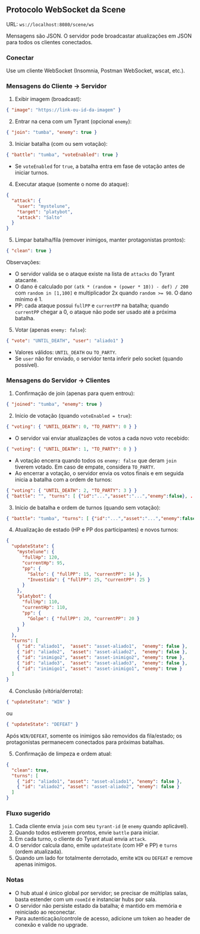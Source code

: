 ## Protocolo WebSocket da Scene

URL: `ws://localhost:8080/scene/ws`

Mensagens são JSON. O servidor pode broadcastar atualizações em JSON para todos os clientes conectados.

### Conectar

Use um cliente WebSocket (Insomnia, Postman WebSocket, wscat, etc.).

### Mensagens do Cliente → Servidor

1) Exibir imagem (broadcast):

```json
{ "image": "https://link-ou-id-da-imagem" }
```

2) Entrar na cena com um Tyrant (opcional `enemy`):

```json
{ "join": "tumba", "enemy": true }
```

3) Iniciar batalha (com ou sem votação):

```json
{ "battle": "tumba", "voteEnabled": true }
```

- Se `voteEnabled` for `true`, a batalha entra em fase de votação antes de iniciar turnos.

4) Executar ataque (somente o nome do ataque):

```json
{
  "attack": {
    "user": "mystelune",
    "target": "platybot",
    "attack": "Salto"
  }
}
```

5) Limpar batalha/fila (remover inimigos, manter protagonistas prontos):

```json
{ "clean": true }
```

Observações:
- O servidor valida se o ataque existe na lista de `attacks` do Tyrant atacante.
- O dano é calculado por `(atk * (random + (power * 10)) - def) / 200` com `random in [1,100]` e multiplicador 2x quando `random >= 90`. O dano mínimo é 1.
- PP: cada ataque possui `fullPP` e `currentPP` na batalha; quando `currentPP` chegar a 0, o ataque não pode ser usado até a próxima batalha.

5) Votar (apenas `enemy: false`):

```json
{ "vote": "UNTIL_DEATH", "user": "aliado1" }
```

- Valores válidos: `UNTIL_DEATH` ou `TO_PARTY`.
- Se `user` não for enviado, o servidor tenta inferir pelo socket (quando possível).

### Mensagens do Servidor → Clientes

1) Confirmação de join (apenas para quem entrou):

```json
{ "joined": "tumba", "enemy": true }
```

2) Início de votação (quando `voteEnabled = true`):

```json
{ "voting": { "UNTIL_DEATH": 0, "TO_PARTY": 0 } }
```

- O servidor vai enviar atualizações de votos a cada novo voto recebido:

```json
{ "voting": { "UNTIL_DEATH": 1, "TO_PARTY": 0 } }
```

- A votação encerra quando todos os `enemy: false` que deram `join` tiverem votado. Em caso de empate, considera `TO_PARTY`.
- Ao encerrar a votação, o servidor envia os votos finais e em seguida inicia a batalha com a ordem de turnos:

```json
{ "voting": { "UNTIL_DEATH": 2, "TO_PARTY": 3 } }
{ "battle": "", "turns": [ {"id":"...","asset":"...","enemy":false}, ... ] }
```

3) Início de batalha e ordem de turnos (quando sem votação):

```json
{ "battle": "tumba", "turns": [ {"id":"...","asset":"...","enemy":false}, ... ] }
```

4) Atualização de estado (HP e PP dos participantes) e novos turnos:

```json
{
  "updateState": {
    "mystelune": {
      "fullHp": 120,
      "currentHp": 95,
      "pp": {
        "Salto": { "fullPP": 15, "currentPP": 14 },
        "Investida": { "fullPP": 25, "currentPP": 25 }
      }
    },
    "platybot": {
      "fullHp": 110,
      "currentHp": 110,
      "pp": {
        "Golpe": { "fullPP": 20, "currentPP": 20 }
      }
    }
  },
  "turns": [
    { "id": "aliado1",  "asset": "asset-aliado1",  "enemy": false },
    { "id": "aliado2",  "asset": "asset-aliado2",  "enemy": false },
    { "id": "inimigo2", "asset": "asset-inimigo2", "enemy": true },
    { "id": "aliado3",  "asset": "asset-aliado3",  "enemy": false },
    { "id": "inimigo1", "asset": "asset-inimigo1", "enemy": true }
  ]
}
```

4) Conclusão (vitória/derrota):

```json
{ "updateState": "WIN" }
```

ou

```json
{ "updateState": "DEFEAT" }
```

Após `WIN/DEFEAT`, somente os inimigos são removidos da fila/estado; os protagonistas permanecem conectados para próximas batalhas.

5) Confirmação de limpeza e ordem atual:

```json
{
  "clean": true,
  "turns": [
    { "id": "aliado1", "asset": "asset-aliado1", "enemy": false },
    { "id": "aliado2", "asset": "asset-aliado2", "enemy": false }
  ]
}
```

### Fluxo sugerido

1. Cada cliente envia `join` com seu `tyrant-id` (e `enemy` quando aplicável).
2. Quando todos estiverem prontos, envie `battle` para iniciar.
3. Em cada turno, o cliente do Tyrant atual envia `attack`.
4. O servidor calcula dano, emite `updateState` (com HP e PP) e `turns` (ordem atualizada).
5. Quando um lado for totalmente derrotado, emite `WIN` ou `DEFEAT` e remove apenas inimigos.

### Notas

- O hub atual é único global por servidor; se precisar de múltiplas salas, basta estender com um `roomId` e instanciar hubs por sala.
- O servidor não persiste estado da batalha; é mantido em memória e reiniciado ao reconectar.
- Para autenticação/controle de acesso, adicione um token ao header de conexão e valide no upgrade.


